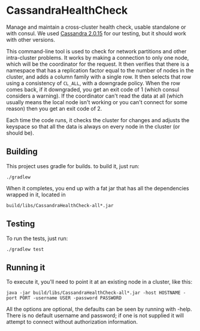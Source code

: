 # CassandraHealthCheck
Manage and maintain a cross-cluster health check, usable standalone or with consul.
We used [Cassandra 2.0.15](https://issues.apache.org/jira/browse/CASSANDRA/fixforversion/12329873)
for our testing, but it should work with other versions.

This command-line tool is used to check for network partitions and other intra-cluster problems.
It works by making a connection to only one node, which will be the coordinator for the request.
It then verifies that there is a namespace that has a replication factor equal to the number of
nodes in the cluster, and adds a column family with a single row. It then selects that row using
a consistency of `CL_ALL`, with a downgrade policy. When the row comes back, if it downgraded, you
get an exit code of 1 (which consul considers a warning). If the coordinator can't read the data
at all (which usually means the local node isn't working or you can't connect for some reason)
then you get an exit code of 2.

Each time the code runs, it checks the cluster for changes and adjusts the keyspace so that all
the data is always on every node in the cluster (or should be).

## Building

This project uses gradle for builds. to build it, just run:

  `./gradlew`

When it completes, you end up with a fat jar that has all the dependencies wrapped
in it, located in

  `build/libs/CassandraHealthCheck-all*.jar`

## Testing

To run the tests, just run:

  `./gradlew test`

## Running it

To execute it, you'll need to point it at an existing node in a cluster, like this:

  `java -jar build/libs/CassandraHealthCheck-all*.jar -host HOSTNAME -port PORT -username USER -password PASSWORD`

All the options are optional, the defaults can be seen by running with -help.
There is no default username and password;
if one is not supplied it will attempt to connect without authorization information.
